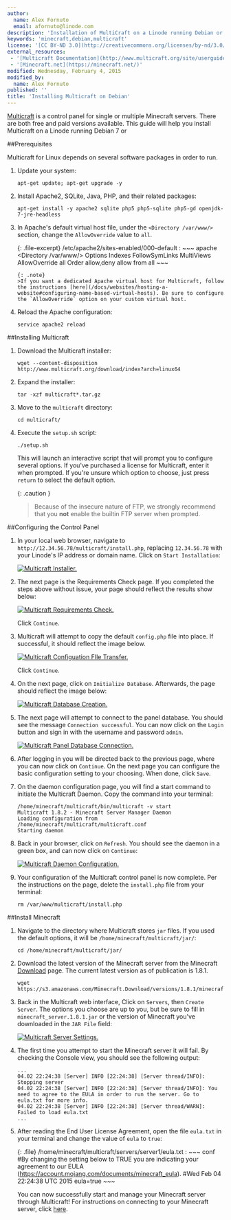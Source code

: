 ```yaml
---
author:
  name: Alex Fornuto
  email: afornuto@linode.com
description: 'Installation of MultiCraft on a Linode running Debian or Ubuntu'
keywords: 'minecraft,debian,multicraft'
license: '[CC BY-ND 3.0](http://creativecommons.org/licenses/by-nd/3.0/us/)'
external_resources:
 - '[Multicraft Documentation](http://www.multicraft.org/site/userguide?view=index)'
 - '[Minecraft.net](https://minecraft.net/)'
modified: Wednesday, February 4, 2015
modified_by:
  name: Alex Fornuto
published: ''
title: 'Installing Multicraft on Debian'
---
```


[Multicraft](http://www.multicraft.org/) is a control panel for single or multiple Minecraft servers. There are both free and paid versions available. This guide will help you install Multicraft on a Linode running Debian 7 or 

##Prerequisites

Multicraft for Linux depends on several software packages in order to run.

1.  Update your system:

        apt-get update; apt-get upgrade -y

2.  Install Apache2, SQLite, Java, PHP, and their related packages:

        apt-get install -y apache2 sqlite php5 php5-sqlite php5-gd openjdk-7-jre-headless

3.  In Apache's default virtual host file, under the `<Directory /var/www/>` section, change the `AllowOverride` value to `all`.

    {: .file-excerpt}
    /etc/apache2/sites-enabled/000-default
    :   ~~~ apache
        <Directory /var/www/>
                Options Indexes FollowSymLinks MultiViews
                AllowOverride all
                Order allow,deny
                allow from all
        </Directory>
        ~~~

        {: .note}
        >If you want a dedicated Apache virtual host for Multicraft, follow the instructions [here](/docs/websites/hosting-a-website#configuring-name-based-virtual-hosts). Be sure to configure the `AllowOverride` option on your custom virtual host.

4.  Reload the Apache configuration:

        service apache2 reload

##Installing Multicraft

1.  Download the Multicraft installer:

        wget --content-disposition http://www.multicraft.org/download/index?arch=linux64

2.  Expand the installer:

        tar -xzf multicraft*.tar.gz

3.  Move to the `multicraft` directory:

        cd multicraft/

4.  Execute the `setup.sh` script:

        ./setup.sh

    This will launch an interactive script that will prompt you to configure several options. If you've purchased a license for Multicraft, enter it when prompted. If you're unsure which option to choose, just press `return` to select the default option. 

    {: .caution }
    > Because of the insecure nature of FTP, we strongly recommend that you **not** enable the builtin FTP server when prompted.

##Configuring the Control Panel

1.  In your local web browser, navigate to `http://12.34.56.78/multicraft/install.php`, replacing `12.34.56.78` with your Linode's IP address or domain name. Click on `Start Installation`:

    [![Multicraft Installer.](/docs/assets/multicraft-init_small.png)](/docs/assets/multicraft-init.png)

2.  The next page is the Requirements Check page. If you completed the steps above without issue, your page should reflect the results show below:

    [![Multicraft Requirements Check.](/docs/assets/multicraft-reqs_small.png)](/docs/assets/multicraft-reqs.png)

    Click `Continue`.

3.  Multicraft will attempt to copy the default `config.php` file into place. If successful, it should reflect the image below.

    [![Multicraft Configuation FIle Transfer.](/docs/assets/multicraft-config_small.png)](/docs/assets/multicraft-config.png)

    Click `Continue`.

4.  On the next page, click on `Initialize Database`. Afterwards, the page should reflect the image below:

    [![Multicraft Database Creation.](/docs/assets/multicraft-db_small.png)](/docs/assets/multicraft-db.png)

5.  The next page will attempt to connect to the panel database. You should see the message `Connection successful`. You can now click on the `Login` button and sign in with the username and password `admin`.

    [![Multicraft Panel Database Connection.](/docs/assets/multicraft-panel_small.png)](/docs/assets/multicraft-panel.png)

6.  After logging in you will be directed back to the previous page, where you can now click on `Continue`. On the next page you can configure the basic configuration setting to your choosing. When done, click `Save`.

7.  On the daemon configuration page, you will find a start command to initiate the Multicraft Daemon. Copy the command into your terminal:

        /home/minecraft/multicraft/bin/multicraft -v start
        Multicraft 1.8.2 - Minecraft Server Manager Daemon
        Loading configuration from /home/minecraft/multicraft/multicraft.conf
        Starting daemon

8.  Back in your browser, click on `Refresh`. You should see the daemon in a green box, and can now click on `Continue`:

    [![Multicraft Daemon Configuration.](/docs/assets/multicraft-daemon_small.png)](/docs/assets/multicraft-daemon.png)

9.  Your configuration of the Multicraft control panel is now complete. Per the instructions on the page, delete the `install.php` file from your terminal:

        rm /var/www/multicraft/install.php

##Install Minecraft

1.  Navigate to the directory where Multicraft stores `jar` files. If you used the default options, it will be `/home/minecraft/multicraft/jar/`:

        cd /home/minecraft/multicraft/jar/

2.  Download the latest version of the Minecraft server from the Minecraft [Download](https://minecraft.net/download) page. The current latest version as of publication is 1.8.1.

        wget https://s3.amazonaws.com/Minecraft.Download/versions/1.8.1/minecraft_server.1.8.1.jar

3.  Back in the Multicraft web interface, Click on `Servers`, then `Create Server`. The options you choose are up to you, but be sure to fill in `minecraft_server.1.8.1.jar` or the version of Minecraft you've downloaded in the `JAR File` field:

    [![Multicraft Server Settings.](/docs/assets/multicraft-server-settings_small.png)](/docs/assets/multicraft-server-settings.png)

4.  The first time you attempt to start the Minecraft server it will fail. By checking the Console view, you should see the following output:

        ...
        04.02 22:24:38 [Server] INFO [22:24:38] [Server thread/INFO]: Stopping server
        04.02 22:24:38 [Server] INFO [22:24:38] [Server thread/INFO]: You need to agree to the EULA in order to run the server. Go to eula.txt for more info.
        04.02 22:24:38 [Server] INFO [22:24:38] [Server thread/WARN]: Failed to load eula.txt
        ...

5.  After reading the End User License Agreement, open the file `eula.txt` in your terminal and change the value of `eula` to `true`:

    {: .file}
    /home/minecraft/multicraft/servers/server1/eula.txt
    :   ~~~ conf
        #By changing the setting below to TRUE you are indicating your agreement to our EULA (https://account.mojang.com/documents/minecraft_eula).
        #Wed Feb 04 22:24:38 UTC 2015
        eula=true
        ~~~

    You can now successfully start and manage your Minecraft server through Multicraft! For instructions on connecting to your Minecraft server, click [here](/docs/applications/game-servers/minecraft-on-debian-and-ubuntu#connecting-to-your-minecraft-server).